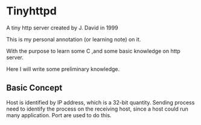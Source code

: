 # Tinyhttpd 

A tiny http server created by J. David in 1999 


This is my personal annotation (or learning note) on it. 

With the purpose to learn some C ,and some basic knowledge on http server. 

Here I will write some preliminary knowledge.

## Basic Concept 

Host is identified by IP address, which is a 32-bit quantity. Sending process need to identify the process on the receiving host, since a host could run many application. Port are used to do this.


